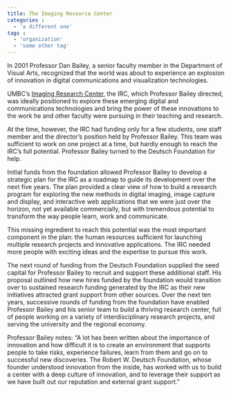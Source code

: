 ```yaml
---
title: The Imaging Resource Center
categories :
  - 'a different one'
tags :
  - 'organization'
  - 'some other tag'
---
```


In 2001 Professor Dan Bailey, a senior faculty member in the Department of Visual Arts, recognized that the world was about to experience an explosion of innovation in digital communications and visualization technologies.

UMBC’s [Imaging Research Center][IRC], the IRC, which Professor Bailey directed, was ideally positioned to explore these emerging digital and communications technologies and bring the power of these innovations to the work he and other faculty were pursuing in their teaching and research.

At the time, however, the IRC had funding only for a few students, one staff member and the director’s position held by Professor Bailey. This team was sufficient to work on one project at a time, but hardly enough to reach the IRC’s full potential. Professor Bailey turned to the Deutsch Foundation for help.

Initial funds from the foundation allowed Professor Bailey to develop a strategic plan for the IRC as a roadmap to guide its development over the next five years. The plan provided a clear view of how to build a research program for exploring the new methods in digital imaging, image capture and display, and interactive web applications that we were just over the horizon, not yet available commercially, but with tremendous potential to transform the way people learn, work and communicate.

This missing ingredient to reach this potential was the most important component in the plan: the human resources sufficient for launching multiple research projects and innovative applications. The IRC needed more people with exciting ideas and the expertise to pursue this work.

The next round of funding from the Deutsch Foundation supplied the seed capital for Professor Bailey to recruit and support these additional staff. His proposal outlined how new hires funded by the foundation would transition over to sustained research funding generated by the IRC as their new initiatives attracted grant support from other sources. Over the next ten years, successive rounds of funding from the foundation have enabled Professor Bailey and his senior team to build a thriving research center, full of people working on a variety of interdisciplinary research projects, and serving the university and the regional economy.

Professor Bailey notes: “A lot has been written about the importance of innovation and how difficult it is to create an environment that supports people to take risks, experience failures, learn from them and go on to successful new discoveries. The Robert W. Deutsch Foundation, whose founder understood innovation from the inside, has worked with us to build a center with a deep culture of innovation, and to leverage their support as we have built out our reputation and external grant support.”

[IRC]: http://www.irc.umbc.edu/

